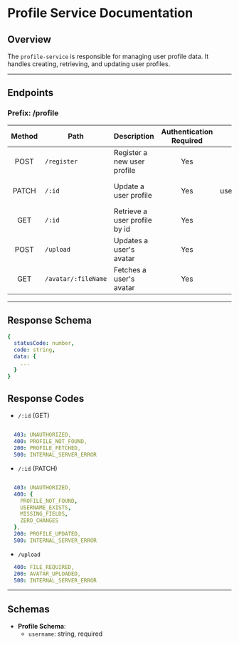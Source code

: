 # Profile Service Documentation

## Overview
The `profile-service` is responsible for managing user profile data. It handles creating, retrieving, and updating user profiles.

---

## Endpoints
### Prefix: /profile


| Method | Path          | Description                           | Authentication Required  | Body required                         |
| :----: | ------------  | ------------------------------------- | :----------------------: | :-----------------------------------: |
| POST   | `/register`   | Register a new user profile           | Yes                      | { username, email}                    |
| PATCH  | `/:id`        | Update a user profile                 | Yes                      | { username/avatar_url/solde/level/rank } (one or many)|
| GET    | `/:id`        | Retrieve a user profile by id         | Yes                      | (none)                                |
| POST   | `/upload`     | Updates a user's avatar               | Yes                      | image as formData                     |
| GET   | `/avatar/:fileName`| Fetches a user's avatar           | Yes                      | (none)                     |

---

## Response Schema

```yaml
{
  statusCode: number,
  code: string,
  data: {
    ...
  }
}

```

## Response Codes

- `/:id` (GET)
```yaml

  403: UNAUTHORIZED,
  400: PROFILE_NOT_FOUND,
  200: PROFILE_FETCHED,
  500: INTERNAL_SERVER_ERROR

```

- `/:id` (PATCH)
```yaml

  403: UNAUTHORIZED,
  400: {
    PROFILE_NOT_FOUND,
    USERNAME_EXISTS,
    MISSING_FIELDS,
    ZERO_CHANGES
  },
  200: PROFILE_UPDATED,
  500: INTERNAL_SERVER_ERROR

```

- `/upload` 
```yaml
  400: FILE_REQUIRED,
  200: AVATAR_UPLOADED,
  500: INTERNAL_SERVER_ERROR

```
---

## Schemas

- **Profile Schema**:
  - `username`: string, required


